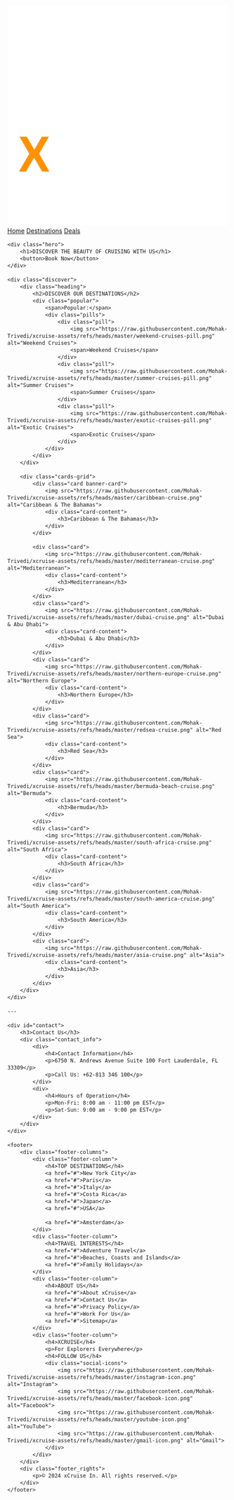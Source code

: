<!DOCTYPE html>
<html lang="en">
<head>
    <meta charset="UTF-8">
    <meta http-equiv="X-UA-Compatible" content="IE=edge">
    <meta name="viewport" content="width=device-width, initial-scale=1.0">
    <title>Xcruise</title>
    <link rel="stylesheet" href="./css/styles.css">
</head>
<body>
    <nav class="navbar">
        <div class="logo">
            <img src="https://raw.githubusercontent.com/Mohak-Trivedi/xcruise-assets/refs/heads/master/xCruise-logo.png" alt="Xcruise Logo">
        </div>
        <div class="menu">
            <a href="#">Home</a>
            <a href="#">Destinations</a>
            <a href="#">Deals</a>
        </div>
    </nav>

    <div class="hero">
        <h1>DISCOVER THE BEAUTY OF CRUISING WITH US</h1>
        <button>Book Now</button>
    </div>

    <div class="discover">
        <div class="heading">
            <h2>DISCOVER OUR DESTINATIONS</h2>
            <div class="popular">
                <span>Popular:</span>
                <div class="pills">
                    <div class="pill">
                        <img src="https://raw.githubusercontent.com/Mohak-Trivedi/xcruise-assets/refs/heads/master/weekend-cruises-pill.png" alt="Weekend Cruises">
                        <span>Weekend Cruises</span>
                    </div>
                    <div class="pill">
                        <img src="https://raw.githubusercontent.com/Mohak-Trivedi/xcruise-assets/refs/heads/master/summer-cruises-pill.png" alt="Summer Cruises">
                        <span>Summer Cruises</span>
                    </div>
                    <div class="pill">
                        <img src="https://raw.githubusercontent.com/Mohak-Trivedi/xcruise-assets/refs/heads/master/exotic-cruises-pill.png" alt="Exotic Cruises">
                        <span>Exotic Cruises</span>
                    </div>
                </div>
            </div>
        </div>

        <div class="cards-grid">
            <div class="card banner-card">
                <img src="https://raw.githubusercontent.com/Mohak-Trivedi/xcruise-assets/refs/heads/master/caribbean-cruise.png" alt="Caribbean & The Bahamas">
                <div class="card-content">
                    <h3>Caribbean & The Bahamas</h3>
                </div>
            </div>

            <div class="card">
                <img src="https://raw.githubusercontent.com/Mohak-Trivedi/xcruise-assets/refs/heads/master/mediterranean-cruise.png" alt="Mediterranean">
                <div class="card-content">
                    <h3>Mediterranean</h3>
                </div>
            </div>
            <div class="card">
                <img src="https://raw.githubusercontent.com/Mohak-Trivedi/xcruise-assets/refs/heads/master/dubai-cruise.png" alt="Dubai & Abu Dhabi">
                <div class="card-content">
                    <h3>Dubai & Abu Dhabi</h3>
                </div>
            </div>
            <div class="card">
                <img src="https://raw.githubusercontent.com/Mohak-Trivedi/xcruise-assets/refs/heads/master/northern-europe-cruise.png" alt="Northern Europe">
                <div class="card-content">
                    <h3>Northern Europe</h3>
                </div>
            </div>
            <div class="card">
                <img src="https://raw.githubusercontent.com/Mohak-Trivedi/xcruise-assets/refs/heads/master/redsea-cruise.png" alt="Red Sea">
                <div class="card-content">
                    <h3>Red Sea</h3>
                </div>
            </div>
            <div class="card">
                <img src="https://raw.githubusercontent.com/Mohak-Trivedi/xcruise-assets/refs/heads/master/bermuda-beach-cruise.png" alt="Bermuda">
                <div class="card-content">
                    <h3>Bermuda</h3>
                </div>
            </div>
            <div class="card">
                <img src="https://raw.githubusercontent.com/Mohak-Trivedi/xcruise-assets/refs/heads/master/south-africa-cruise.png" alt="South Africa">
                <div class="card-content">
                    <h3>South Africa</h3>
                </div>
            </div>
            <div class="card">
                <img src="https://raw.githubusercontent.com/Mohak-Trivedi/xcruise-assets/refs/heads/master/south-america-cruise.png" alt="South America">
                <div class="card-content">
                    <h3>South America</h3>
                </div>
            </div>
            <div class="card">
                <img src="https://raw.githubusercontent.com/Mohak-Trivedi/xcruise-assets/refs/heads/master/asia-cruise.png" alt="Asia">
                <div class="card-content">
                    <h3>Asia</h3>
                </div>
            </div>
        </div>
    </div>
    
    ---

    <div id="contact">
        <h3>Contact Us</h3>
        <div class="contact_info">
            <div>
                <h4>Contact Information</h4>
                <p>6750 N. Andrews Avenue Suite 100 Fort Lauderdale, FL 33309</p>
                <p>Call Us: +62-813 346 100</p>
            </div>
            <div>
                <h4>Hours of Operation</h4>
                <p>Mon-Fri: 8:00 am - 11:00 pm EST</p>
                <p>Sat-Sun: 9:00 am - 9:00 pm EST</p>
            </div>
        </div>
    </div>

    <footer>
        <div class="footer-columns">
            <div class="footer-column">
                <h4>TOP DESTINATIONS</h4>
                <a href="#">New York City</a>
                <a href="#">Paris</a>
                <a href="#">Italy</a>
                <a href="#">Costa Rica</a>
                <a href="#">Japan</a>
                <a href="#">USA</a>
               
                <a href="#">Amsterdam</a>
            </div>
            <div class="footer-column">
                <h4>TRAVEL INTERESTS</h4>
                <a href="#">Adventure Travel</a>
                <a href="#">Beaches, Coasts and Islands</a>
                <a href="#">Family Holidays</a>
            </div>
            <div class="footer-column">
                <h4>ABOUT US</h4>
                <a href="#">About xCruise</a>
                <a href="#">Contact Us</a>
                <a href="#">Privacy Policy</a>
                <a href="#">Work For Us</a>
                <a href="#">Sitemap</a>
            </div>
            <div class="footer-column">
                <h4>XCRUISE</h4>
                <p>For Explorers Everywhere</p>
                <h4>FOLLOW US</h4>
                <div class="social-icons">
                    <img src="https://raw.githubusercontent.com/Mohak-Trivedi/xcruise-assets/refs/heads/master/instagram-icon.png" alt="Instagram">
                    <img src="https://raw.githubusercontent.com/Mohak-Trivedi/xcruise-assets/refs/heads/master/facebook-icon.png" alt="Facebook">
                    <img src="https://raw.githubusercontent.com/Mohak-Trivedi/xcruise-assets/refs/heads/master/youtube-icon.png" alt="YouTube">
                    <img src="https://raw.githubusercontent.com/Mohak-Trivedi/xcruise-assets/refs/heads/master/gmail-icon.png" alt="Gmail">
                </div>
            </div>
        </div>
        <div class="footer_rights">
            <p>© 2024 xCruise In. All rights reserved.</p>
        </div>
    </footer>
</body>
</html>

